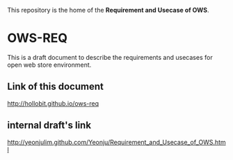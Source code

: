 ﻿This repository is the home of the **Requirement and Usecase of OWS**.

OWS-REQ 
===========

This is a draft document to describe the requirements and usecases for open web store environment. 


Link of this document
-
http://hollobit.github.io/ows-req 


internal draft's link
-
http://yeonjulim.github.com/Yeonju/Requirement_and_Usecase_of_OWS.html
